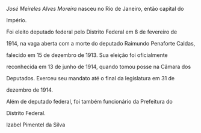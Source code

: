 

*José Meireles Alves Moreira* nasceu no Rio de Janeiro, então capital do

Império.



Foi eleito deputado federal pelo Distrito Federal em 8 de fevereiro de

1914, na vaga aberta com a morte do deputado Raimundo Penaforte Caldas,

falecido em 15 de dezembro de 1913. Sua eleição foi oficialmente

reconhecida em 13 de junho de 1914, quando tomou posse na Câmara dos

Deputados. Exerceu seu mandato até o final da legislatura em 31 de

dezembro de 1914.



Além de deputado federal, foi também funcionário da Prefeitura do

Distrito Federal.



Izabel Pimentel da Silva



